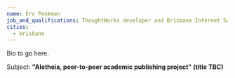 ```yaml
---
name: Eru Penkman
job_and_qualifications: ThoughtWorks developer and Brisbane Internet Safety meetup organiser
cities:
  - brisbane
---
```


Bio to go here.

Subject: **"Aletheia, peer-to-peer academic publishing project" (title TBC)**
